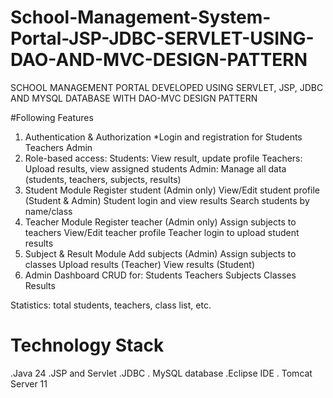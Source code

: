 # School-Management-System-Portal-JSP-JDBC-SERVLET-USING-DAO-AND-MVC-DESIGN-PATTERN
SCHOOL MANAGEMENT PORTAL DEVELOPED USING SERVLET, JSP, JDBC AND MYSQL DATABASE WITH DAO-MVC DESIGN PATTERN

#Following Features
1. Authentication & Authorization
    *Login and registration for
      Students
      Teachers
      Admin
2. Role-based access:
      Students: View result, update profile
      Teachers: Upload results, view assigned students
      Admin: Manage all data (students, teachers, subjects, results)
3. Student Module
      Register student (Admin only)
      View/Edit student profile (Student & Admin)
      Student login and view results
      Search students by name/class
4. Teacher Module
      Register teacher (Admin only)
      Assign subjects to teachers
      View/Edit teacher profile
      Teacher login to upload student results
5. Subject & Result Module
      Add subjects (Admin)
      Assign subjects to classes
      Upload results (Teacher)
      View results (Student)
6. Admin Dashboard
      CRUD for:
      Students
      Teachers
      Subjects
      Classes
      Results

Statistics: total students, teachers, class list, etc.

# Technology Stack
   .Java 24
   .JSP and Servlet
   .JDBC
   . MySQL database
   .Eclipse IDE
   . Tomcat Server 11
   
